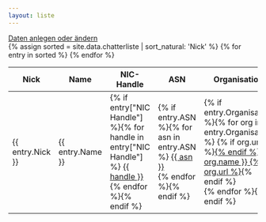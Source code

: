 ```yaml
---
layout: liste
---
```

<div class="buttons">
  <a href="https://github.com/denog/chatterliste/issues/new/choose" class="button" target="_blank">Daten anlegen oder ändern</a>
</div>
<table>
  <thead>
    <tr>
      <th>Nick</th>
      <th>Name</th>
      <th>NIC-Handle</th>
      <th>ASN</th>
      <th>Organisation</th>
    </tr>
  </thead>
  <tbody>
  {% assign sorted = site.data.chatterliste | sort_natural: 'Nick' %}
  {% for entry in sorted %}
    <tr>
      <td>{{ entry.Nick }}</td>
      <td>{{ entry.Name }}</td>
      <td>
        {% if entry["NIC Handle"] %}{% for handle in entry["NIC Handle"] %}
        <a href="https://apps.db.ripe.net/search/query.html?searchtext={{ handle }}&flags=r&types=PERSON" target="_blank">{{ handle }}</a><br>
        {% endfor %}{% endif %}
      </td>
      <td>
        {% if entry.ASN %}{% for asn in entry.ASN %}
          <a href="https://apps.db.ripe.net/search/query.html?searchtext=AS{{ asn }}&flags=r&types=AUT_NUM" target="_blank">{{ asn }}</a><br>
        {% endfor %}{% endif %}
      </td>
      <td>
        {% if entry.Organisation %}{% for org in entry.Organisation %}
          {% if org.url %}<a href="{{ org.url }}" target="_blank">{% endif %}
          {{ org.name }}
          {% if org.url %}</a>{% endif %}
          <br>
        {% endfor %}{% endif %}
      </td>
    </tr>
  {% endfor %}
  </tbody>
</table>
